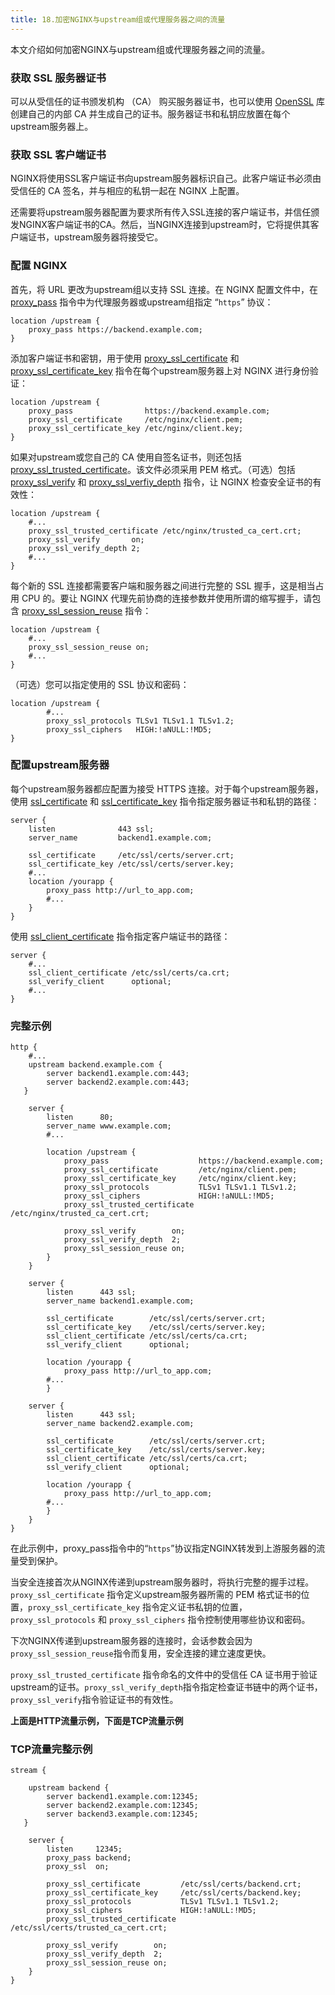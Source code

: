 ```yaml
---
title: 18.加密NGINX与upstream组或代理服务器之间的流量
---
```

本文介绍如何加密NGINX与upstream组或代理服务器之间的流量。

### 获取 SSL 服务器证书

可以从受信任的证书颁发机构 （CA） 购买服务器证书，也可以使用 [OpenSSL](http://www.openssl.org/) 库创建自己的内部 CA 并生成自己的证书。服务器证书和私钥应放置在每个upstream服务器上。

### 获取 SSL 客户端证书

NGINX将使用SSL客户端证书向upstream服务器标识自己。此客户端证书必须由受信任的 CA 签名，并与相应的私钥一起在 NGINX 上配置。

还需要将upstream服务器配置为要求所有传入SSL连接的客户端证书，并信任颁发NGINX客户端证书的CA。然后，当NGINX连接到upstream时，它将提供其客户端证书，upstream服务器将接受它。

### 配置 NGINX

首先，将 URL 更改为upstream组以支持 SSL 连接。在 NGINX 配置文件中，在 [proxy_pass](https://nginx.org/en/docs/http/ngx_http_proxy_module.html#proxy_pass) 指令中为代理服务器或upstream组指定 “`https`” 协议：

```nginx
location /upstream {
    proxy_pass https://backend.example.com;
}
```

添加客户端证书和密钥，用于使用 [proxy_ssl_certificate](https://nginx.org/en/docs/http/ngx_http_proxy_module.html#proxy_ssl_certificate) 和 [proxy_ssl_certificate_key](https://nginx.org/en/docs/http/ngx_http_proxy_module.html#proxy_ssl_certificate_key) 指令在每个upstream服务器上对 NGINX 进行身份验证：

```nginx
location /upstream {
    proxy_pass                https://backend.example.com;
    proxy_ssl_certificate     /etc/nginx/client.pem;
    proxy_ssl_certificate_key /etc/nginx/client.key;
}
```

如果对upstream或您自己的 CA 使用自签名证书，则还包括[proxy_ssl_trusted_certificate](https://nginx.org/en/docs/http/ngx_http_proxy_module.html#proxy_ssl_trusted_certificate)。该文件必须采用 PEM 格式。（可选）包括 [proxy_ssl_verify](https://nginx.org/en/docs/http/ngx_http_proxy_module.html#proxy_ssl_verify) 和 [proxy_ssl_verfiy_depth](https://nginx.org/en/docs/http/ngx_http_proxy_module.html#proxy_ssl_verify_depth) 指令，让 NGINX 检查安全证书的有效性：

```nginx
location /upstream {
    #...
    proxy_ssl_trusted_certificate /etc/nginx/trusted_ca_cert.crt;
    proxy_ssl_verify       on;
    proxy_ssl_verify_depth 2;
    #...
}
```

每个新的 SSL 连接都需要客户端和服务器之间进行完整的 SSL 握手，这是相当占用 CPU 的。要让 NGINX 代理先前协商的连接参数并使用所谓的缩写握手，请包含 [proxy_ssl_session_reuse](https://nginx.org/en/docs/http/ngx_http_proxy_module.html#proxy_ssl_session_reuse) 指令：

```nginx
location /upstream {
    #...
    proxy_ssl_session_reuse on;
    #...
}
```

（可选）您可以指定使用的 SSL 协议和密码：

```nginx
location /upstream {
        #...
        proxy_ssl_protocols TLSv1 TLSv1.1 TLSv1.2;
        proxy_ssl_ciphers   HIGH:!aNULL:!MD5;
}
```

### 配置upstream服务器

每个upstream服务器都应配置为接受 HTTPS 连接。对于每个upstream服务器，使用 [ssl_certificate](https://nginx.org/en/docs/http/ngx_http_ssl_module.html#ssl_certificate) 和 [ssl_certificate_key](https://nginx.org/en/docs/http/ngx_http_ssl_module.html#ssl_certificate_key) 指令指定服务器证书和私钥的路径：

```nginx
server {
    listen              443 ssl;
    server_name         backend1.example.com;

    ssl_certificate     /etc/ssl/certs/server.crt;
    ssl_certificate_key /etc/ssl/certs/server.key;
    #...
    location /yourapp {
        proxy_pass http://url_to_app.com;
        #...
    }
}
```

使用 [ssl_client_certificate](https://nginx.org/en/docs/http/ngx_http_ssl_module.html#ssl_client_certificate) 指令指定客户端证书的路径：

```nginx
server {
    #...
    ssl_client_certificate /etc/ssl/certs/ca.crt;
    ssl_verify_client      optional;
    #...
}
```

### 完整示例

```nginx
http {
    #...
    upstream backend.example.com {
        server backend1.example.com:443;
        server backend2.example.com:443;
   }

    server {
        listen      80;
        server_name www.example.com;
        #...

        location /upstream {
            proxy_pass                    https://backend.example.com;
            proxy_ssl_certificate         /etc/nginx/client.pem;
            proxy_ssl_certificate_key     /etc/nginx/client.key;
            proxy_ssl_protocols           TLSv1 TLSv1.1 TLSv1.2;
            proxy_ssl_ciphers             HIGH:!aNULL:!MD5;
            proxy_ssl_trusted_certificate /etc/nginx/trusted_ca_cert.crt;

            proxy_ssl_verify        on;
            proxy_ssl_verify_depth  2;
            proxy_ssl_session_reuse on;
        }
    }

    server {
        listen      443 ssl;
        server_name backend1.example.com;

        ssl_certificate        /etc/ssl/certs/server.crt;
        ssl_certificate_key    /etc/ssl/certs/server.key;
        ssl_client_certificate /etc/ssl/certs/ca.crt;
        ssl_verify_client      optional;

        location /yourapp {
            proxy_pass http://url_to_app.com;
        #...
        }

    server {
        listen      443 ssl;
        server_name backend2.example.com;

        ssl_certificate        /etc/ssl/certs/server.crt;
        ssl_certificate_key    /etc/ssl/certs/server.key;
        ssl_client_certificate /etc/ssl/certs/ca.crt;
        ssl_verify_client      optional;

        location /yourapp {
            proxy_pass http://url_to_app.com;
        #...
        }
    }
}
```

在此示例中，proxy_pass指令中的“`https`”协议指定NGINX转发到上游服务器的流量受到保护。

当安全连接首次从NGINX传递到upstream服务器时，将执行完整的握手过程。`proxy_ssl_certificate` 指令定义upstream服务器所需的 PEM 格式证书的位置，`proxy_ssl_certificate_key` 指令定义证书私钥的位置，`proxy_ssl_protocols` 和 `proxy_ssl_ciphers` 指令控制使用哪些协议和密码。

下次NGINX传递到upstream服务器的连接时，会话参数会因为 `proxy_ssl_session_reuse`指令而复用，安全连接的建立速度更快。

`proxy_ssl_trusted_certificate` 指令命名的文件中的受信任 CA 证书用于验证upstream的证书。`proxy_ssl_verify_depth`指令指定检查证书链中的两个证书，`proxy_ssl_verify`指令验证证书的有效性。

**上面是HTTP流量示例，下面是TCP流量示例**

### TCP流量完整示例

```nginx
stream {

    upstream backend {
        server backend1.example.com:12345;
        server backend2.example.com:12345;
        server backend3.example.com:12345;
   }

    server {
        listen     12345;
        proxy_pass backend;
        proxy_ssl  on;

        proxy_ssl_certificate         /etc/ssl/certs/backend.crt;
        proxy_ssl_certificate_key     /etc/ssl/certs/backend.key;
        proxy_ssl_protocols           TLSv1 TLSv1.1 TLSv1.2;
        proxy_ssl_ciphers             HIGH:!aNULL:!MD5;
        proxy_ssl_trusted_certificate /etc/ssl/certs/trusted_ca_cert.crt;

        proxy_ssl_verify        on;
        proxy_ssl_verify_depth  2;
        proxy_ssl_session_reuse on;
    }
}
```
